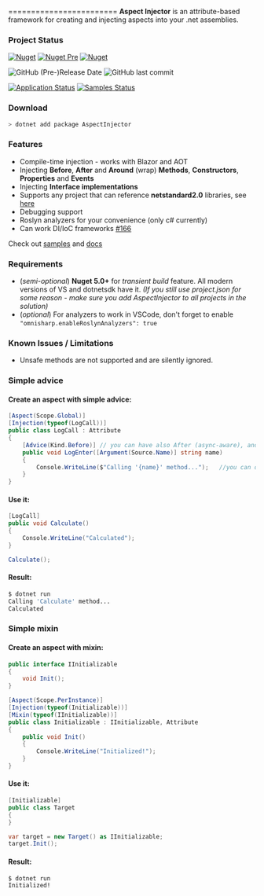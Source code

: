 
========================
**Aspect Injector** is an attribute-based framework for creating and injecting aspects into your .net assemblies.

### Project Status
[![Nuget](https://img.shields.io/nuget/v/AspectInjector?label=stable&logo=nuget&style=flat-square)](https://www.nuget.org/packages/AspectInjector)
[![Nuget Pre](https://img.shields.io/nuget/vpre/AspectInjector?label=latest&logo=nuget&style=flat-square)](https://www.nuget.org/packages/AspectInjector)
[![Nuget](https://img.shields.io/nuget/dt/AspectInjector?style=flat-square)](https://www.nuget.org/packages/AspectInjector)

![GitHub (Pre-)Release Date](https://img.shields.io/github/release-date-pre/pamidur/aspect-injector?style=flat-square)
![GitHub last commit](https://img.shields.io/github/last-commit/pamidur/aspect-injector?style=flat-square)

[![Application Status](https://img.shields.io/github/actions/workflow/status/pamidur/aspect-injector/application.yml?label=app%20build&style=flat-square)](https://github.com/pamidur/aspect-injector/commits/master)
[![Samples Status](https://img.shields.io/github/actions/workflow/status/pamidur/aspect-injector/samples.yml?label=samples%20build&style=flat-square)](https://github.com/pamidur/aspect-injector/commits/master)

### Download
```bash
> dotnet add package AspectInjector
```

### Features
- Compile-time injection - works with Blazor and AOT
- Injecting **Before**, **After** and **Around** (wrap) **Methods**, **Constructors**, **Properties** and **Events**
- Injecting **Interface implementations**
- Supports any project that can reference **netstandard2.0** libraries, see [here](https://docs.microsoft.com/en-us/dotnet/standard/net-standard)
- Debugging support
- Roslyn analyzers for your convenience (only c# currently)
- Can work DI/IoC frameworks [#166](https://github.com/pamidur/aspect-injector/discussions/166)

Check out [samples](samples) and [docs](docs)

### Requirements
- (_semi-optional_) **Nuget 5.0+** for _transient build_ feature. All modern versions of VS and dotnetsdk have it. 
_(If you still use project.json for some reason - make sure you add AspectInjector to all projects in the solution)_
- (_optional_) For analyzers to work in VSCode, don't forget to enable ```"omnisharp.enableRoslynAnalyzers": true``` 

### Known Issues / Limitations
- Unsafe methods are not supported and are silently ignored.

### Simple advice
#### Create an aspect with simple advice:
```C#
[Aspect(Scope.Global)]
[Injection(typeof(LogCall))]
public class LogCall : Attribute
{
    [Advice(Kind.Before)] // you can have also After (async-aware), and Around(Wrap/Instead) kinds
    public void LogEnter([Argument(Source.Name)] string name)
    {
        Console.WriteLine($"Calling '{name}' method...");   //you can debug it	
    }
}
```
#### Use it:
```C#
[LogCall]
public void Calculate() 
{ 
    Console.WriteLine("Calculated");
}

Calculate();
```
#### Result:
```bash
$ dotnet run
Calling 'Calculate' method...
Calculated
```


### Simple mixin
#### Create an aspect with mixin:
```C#
public interface IInitializable
{
    void Init();
}

[Aspect(Scope.PerInstance)]
[Injection(typeof(Initializable))]
[Mixin(typeof(IInitializable))]
public class Initializable : IInitializable, Attribute
{
    public void Init()
    {
        Console.WriteLine("Initialized!");
    }
}
```
#### Use it:
```C#
[Initializable]
public class Target
{ 
}

var target = new Target() as IInitializable;
target.Init();
```
#### Result:
```bash
$ dotnet run
Initialized!
```
